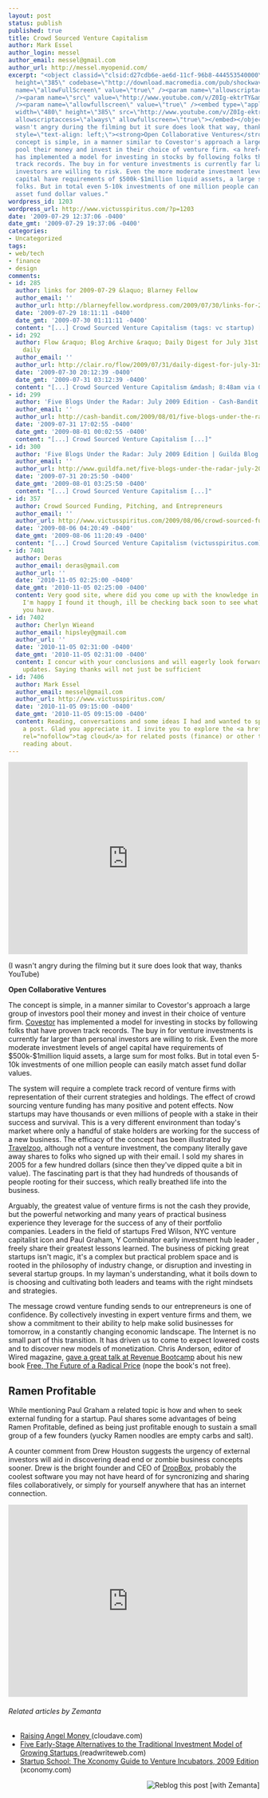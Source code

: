 ```yaml
---
layout: post
status: publish
published: true
title: Crowd Sourced Venture Capitalism
author: Mark Essel
author_login: messel
author_email: messel@gmail.com
author_url: http://messel.myopenid.com/
excerpt: "<object classid=\"clsid:d27cdb6e-ae6d-11cf-96b8-444553540000\" width=\"480\"
  height=\"385\" codebase=\"http://download.macromedia.com/pub/shockwave/cabs/flash/swflash.cab#version=6,0,40,0\"><param
  name=\"allowFullScreen\" value=\"true\" /><param name=\"allowscriptaccess\" value=\"always\"
  /><param name=\"src\" value=\"http://www.youtube.com/v/Z0Ig-ektrTY&amp;hl=en&amp;fs=1&amp;color1=0x006699&amp;color2=0x54abd6\"
  /><param name=\"allowfullscreen\" value=\"true\" /><embed type=\"application/x-shockwave-flash\"
  width=\"480\" height=\"385\" src=\"http://www.youtube.com/v/Z0Ig-ektrTY&amp;hl=en&amp;fs=1&amp;color1=0x006699&amp;color2=0x54abd6\"
  allowscriptaccess=\"always\" allowfullscreen=\"true\"></embed></object>\r\n\r\n(I
  wasn't angry during the filming but it sure does look that way, thanks YouTube)\r\n<p
  style=\"text-align: left;\"><strong>Open Collaborative Ventures</strong></p>\r\n\r\nThe
  concept is simple, in a manner similar to Covestor's approach a large group of investors
  pool their money and invest in their choice of venture firm. <a href=\"http://www.covestor.com/how/\">Covestor</a>
  has implemented a model for investing in stocks by following folks that have proven
  track records. The buy in for venture investments is currently far larger than personal
  investors are willing to risk. Even the more moderate investment levels of angel
  capital have requirements of $500k-$1million liquid assets, a large sum for most
  folks. But in total even 5-10k investments of one million people can easily match
  asset fund dollar values."
wordpress_id: 1203
wordpress_url: http://www.victusspiritus.com/?p=1203
date: '2009-07-29 12:37:06 -0400'
date_gmt: '2009-07-29 19:37:06 -0400'
categories:
- Uncategorized
tags:
- web/tech
- finance
- design
comments:
- id: 285
  author: links for 2009-07-29 &laquo; Blarney Fellow
  author_email: ''
  author_url: http://blarneyfellow.wordpress.com/2009/07/30/links-for-2009-07-29/
  date: '2009-07-29 18:11:11 -0400'
  date_gmt: '2009-07-30 01:11:11 -0400'
  content: "[...] Crowd Sourced Venture Capitalism (tags: vc startup) [...]"
- id: 292
  author: Flow &raquo; Blog Archive &raquo; Daily Digest for July 31st - The zeitgeist
    daily
  author_email: ''
  author_url: http://clair.ro/flow/2009/07/31/daily-digest-for-july-31st/
  date: '2009-07-30 20:12:39 -0400'
  date_gmt: '2009-07-31 03:12:39 -0400'
  content: "[...] Crowd Sourced Venture Capitalism &mdash; 8:48am via Google [...]"
- id: 299
  author: 'Five Blogs Under the Radar: July 2009 Edition - Cash-Bandit.com'
  author_email: ''
  author_url: http://cash-bandit.com/2009/08/01/five-blogs-under-the-radar-july-2009-edition/
  date: '2009-07-31 17:02:55 -0400'
  date_gmt: '2009-08-01 00:02:55 -0400'
  content: "[...] Crowd Sourced Venture Capitalism [...]"
- id: 300
  author: 'Five Blogs Under the Radar: July 2009 Edition | Guilda Blog'
  author_email: ''
  author_url: http://www.guildfa.net/five-blogs-under-the-radar-july-2009-edition/
  date: '2009-07-31 20:25:50 -0400'
  date_gmt: '2009-08-01 03:25:50 -0400'
  content: "[...] Crowd Sourced Venture Capitalism [...]"
- id: 357
  author: Crowd Sourced Funding, Pitching, and Entrepreneurs
  author_email: ''
  author_url: http://www.victusspiritus.com/2009/08/06/crowd-sourced-funding-pitching-and-entrepreneurs/
  date: '2009-08-06 04:20:49 -0400'
  date_gmt: '2009-08-06 11:20:49 -0400'
  content: "[...] Crowd Sourced Venture Capitalism (victusspiritus.com) [...]"
- id: 7401
  author: Deras
  author_email: deras@gmail.com
  author_url: ''
  date: '2010-11-05 02:25:00 -0400'
  date_gmt: '2010-11-05 02:25:00 -0400'
  content: Very good site, where did you come up with the knowledge in this post?
    I'm happy I found it though, ill be checking back soon to see what other articles
    you have.
- id: 7402
  author: Cherlyn Wieand
  author_email: hipsley@gmail.com
  author_url: ''
  date: '2010-11-05 02:31:00 -0400'
  date_gmt: '2010-11-05 02:31:00 -0400'
  content: I concur with your conclusions and will eagerly look forward to your future
    updates. Saying thanks will not just be sufficient
- id: 7406
  author: Mark Essel
  author_email: messel@gmail.com
  author_url: http://www.victusspiritus.com/
  date: '2010-11-05 09:15:00 -0400'
  date_gmt: '2010-11-05 09:15:00 -0400'
  content: Reading, conversations and some ideas I had and wanted to spell out into
    a post. Glad you appreciate it. I invite you to explore the <a href="http://www.victusspiritus.com/tag-cloud/"
    rel="nofollow">tag cloud</a> for related posts (finance) or other topics you enjoy
    reading about.
---
```

<p><object classid="clsid:d27cdb6e-ae6d-11cf-96b8-444553540000" width="480" height="385" codebase="http://download.macromedia.com/pub/shockwave/cabs/flash/swflash.cab#version=6,0,40,0"><param name="allowFullScreen" value="true" /><param name="allowscriptaccess" value="always" /><param name="src" value="http://www.youtube.com/v/Z0Ig-ektrTY&amp;hl=en&amp;fs=1&amp;color1=0x006699&amp;color2=0x54abd6" /><param name="allowfullscreen" value="true" /><embed type="application/x-shockwave-flash" width="480" height="385" src="http://www.youtube.com/v/Z0Ig-ektrTY&amp;hl=en&amp;fs=1&amp;color1=0x006699&amp;color2=0x54abd6" allowscriptaccess="always" allowfullscreen="true"></embed></object></p>
<p>(I wasn't angry during the filming but it sure does look that way, thanks YouTube)</p>
<p style="text-align: left;"><strong>Open Collaborative Ventures</strong></p>
<p>The concept is simple, in a manner similar to Covestor's approach a large group of investors pool their money and invest in their choice of venture firm. <a href="http://www.covestor.com/how/">Covestor</a> has implemented a model for investing in stocks by following folks that have proven track records. The buy in for venture investments is currently far larger than personal investors are willing to risk. Even the more moderate investment levels of angel capital have requirements of $500k-$1million liquid assets, a large sum for most folks. But in total even 5-10k investments of one million people can easily match asset fund dollar values.<a id="more"></a><a id="more-1203"></a></p>
<p>The system will require a complete track record of venture firms with representation of their current strategies and holdings. The effect of crowd sourcing venture funding has many positive and potent effects. Now startups may have thousands or even millions of people with a stake in their success and survival. This is a very different environment than today's market where only a handful of stake holders are working for the success of a new business. The efficacy of the concept has been illustrated by <a href="http://www.travelzoo.com/">Travelzoo</a>, although not a venture investment, the company literally gave away shares to folks who signed up with their email. I sold my shares in 2005 for a few hundred dollars (since then they've dipped quite a bit in value). The fascinating part is that they had hundreds of thousands of people rooting for their success, which really breathed life into the business.</p>
<p>Arguably, the greatest value of venture firms is not the cash they provide, but the powerful networking and many years of practical business experience they leverage for the success of any of their portfolio companies. Leaders in the field of startups Fred Wilson, NYC venture capitalist icon and Paul Graham, Y Combinator early investment hub leader , freely share their greatest lessons learned. The business of picking great startups isn't magic, it's a complex but practical problem space and is rooted in the philosophy of industry change, or disruption and investing in several startup groups. In my layman's understanding, what it boils down to is choosing and cultivating both leaders and teams with the right mindsets and strategies.</p>
<p>The message crowd venture funding sends to our entrepreneurs is one of confidence. By collectively investing in expert venture firms and them, we show a commitment to their ability to help make solid businesses for tomorrow, in a constantly changing economic landscape. The Internet is no small part of this transition. It has driven us to come to expect lowered costs and to discover new models of monetization. Chris Anderson, editor of Wired magazine, <a href="http://www.building43.com/videos/2009/07/28/revenue-bootcamp-chris-anderson/">gave a great talk at Revenue Bootcamp</a> about his new book <a href="http://www.amazon.com/gp/product/1401322905?ie=UTF8&amp;tag=dream06-20&amp;linkCode=as2&amp;camp=1789&amp;creative=390957&amp;creativeASIN=1401322905">Free, The Future of a Radical Price</a> (nope the book's not free).</p>
<h2>Ramen Profitable</h2>
<p>While mentioning Paul Graham a related topic is how and when to seek external funding for a startup. Paul shares some advantages of being Ramen Profitable, defined as being just profitable enough to sustain a small group of a few founders (yucky Ramen noodles are empty carbs and salt).</p>
<p>A counter comment from Drew Houston suggests the urgency of external investors will aid in discovering dead end or zombie business concepts sooner. Drew is the bright founder and CEO of <a href="https://www.getdropbox.com/">DropBox</a>, probably the coolest software you may not have heard of for syncronizing and sharing files collaboratively, or simply for yourself anywhere that has an internet connection.</p>
<p><object classid="clsid:d27cdb6e-ae6d-11cf-96b8-444553540000" width="480" height="385" codebase="http://download.macromedia.com/pub/shockwave/cabs/flash/swflash.cab#version=6,0,40,0"><param name="allowFullScreen" value="true" /><param name="allowscriptaccess" value="always" /><param name="src" value="http://www.youtube.com/v/ySW9wuIvFjA&amp;hl=en&amp;fs=1&amp;color1=0x006699&amp;color2=0x54abd6" /><param name="allowfullscreen" value="true" /><embed type="application/x-shockwave-flash" width="480" height="385" src="http://www.youtube.com/v/ySW9wuIvFjA&amp;hl=en&amp;fs=1&amp;color1=0x006699&amp;color2=0x54abd6" allowscriptaccess="always" allowfullscreen="true"></embed></object></p>
<h6 class="zemanta-related-title" style="font-size:1em;">Related articles by Zemanta</h6>
<ul class="zemanta-article-ul">
<li class="zemanta-article-ul-li"><a href="http://www.cloudave.com/link/raising-angel-money"> Raising Angel Money </a> (cloudave.com)</li>
<li class="zemanta-article-ul-li"><a href="http://www.readwriteweb.com/readwritestart/2009/07/five-alternatives-to-traditional-investment.php"> Five Early-Stage Alternatives to the Traditional Investment Model of Growing Startups </a> (readwriteweb.com)</li>
<li class="zemanta-article-ul-li"><a href="http://www.xconomy.com/national/2009/07/22/startup-school-the-xconomy-guide-to-venture-incubators-2009-edition/"> Startup School: The Xconomy Guide to Venture Incubators, 2009 Edition </a> (xconomy.com)</li>
</ul>
<div class="zemanta-pixie" style="margin-top: 10px; height: 15px;"><a class="zemanta-pixie-a" title="Reblog this post [with Zemanta]" href="http://reblog.zemanta.com/zemified/2f57009d-fc41-4a38-866b-126325b1a512/"><img class="zemanta-pixie-img" style="border: none; float: right;" src="http://img.zemanta.com/reblog_e.png?x-id=2f57009d-fc41-4a38-866b-126325b1a512" alt="Reblog this post [with Zemanta]" /></a><span class="zem-script more-related pretty-attribution"><script src="http://static.zemanta.com/readside/loader.js" type="text/javascript"></script></span></div>
